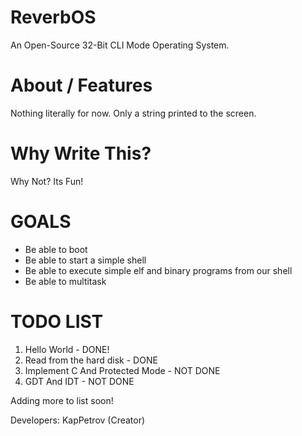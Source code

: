 # ReverbOS
An Open-Source 32-Bit CLI Mode Operating System.

# About / Features
Nothing literally for now. Only a string printed to the screen.

# Why Write This?
Why Not? Its Fun!

# GOALS
- Be able to boot
- Be able to start a simple shell
- Be able to execute simple elf and binary programs from our shell
- Be able to multitask

# TODO LIST
1. Hello World - DONE!
2. Read from the hard disk - DONE
3. Implement C And Protected Mode - NOT DONE
4. GDT And IDT - NOT DONE

Adding more to list soon!

Developers:
KapPetrov (Creator)
